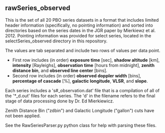 ## rawSeries_observed
This is the set of all 20 PBO series datasets in a format that includes limited header information (specifically, no pointing information) and sorted into directories based on the series dates in the JGR paper by Mierkiewz et al. 2012. Pointing information was provided for select series, located in the selectSeries_observed directory in this repository.

The values are tab separated and include two rows of values per data point.
* First row includes (in order) __exposure time__ [sec], __shadow altitude__ [km], __intensity__ [Rayleighs], __observation time__ [hours from midnight], __zenith distance bin__, and __observed line center__ [bins].
* Second row includes (in order) __observed doppler width__ [bins], __percentage of cascade__ [%], __galactic longitude__, __VLSR__, and __slope__.

Each series includes a 's#_observation.dat' file that is a compilation of all of the '*_d.out' files for each series. The 'd' in the filename refers to the final stage of data processing done by Dr. Ed Mierkiewicz. 

Zenith Distance Bin ("zdbin") and Galactic Longitude ("gallon") cuts have not been applied.

See the RawSeriesParser.py python class for help with parsing these files.
